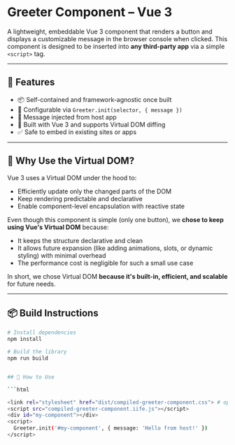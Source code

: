 # Greeter Component – Vue 3

A lightweight, embeddable Vue 3 component that renders a button and displays a customizable message in the browser console when clicked. This component is designed to be inserted into **any third-party app** via a simple `<script>` tag.

---

## 🚀 Features

- 📦 Self-contained and framework-agnostic once built
- 🎯 Configurable via `Greeter.init(selector, { message })`
- 💬 Message injected from host app
- 🔄 Built with Vue 3 and supports Virtual DOM diffing
- ✅ Safe to embed in existing sites or apps

---

## 🧠 Why Use the Virtual DOM?

Vue 3 uses a Virtual DOM under the hood to:

- Efficiently update only the changed parts of the DOM
- Keep rendering predictable and declarative
- Enable component-level encapsulation with reactive state

Even though this component is simple (only one button), we **chose to keep using Vue's Virtual DOM** because:

- It keeps the structure declarative and clean
- It allows future expansion (like adding animations, slots, or dynamic styling) with minimal overhead
- The performance cost is negligible for such a small use case

In short, we chose Virtual DOM **because it's built-in, efficient, and scalable** for future needs.

---

## 📦 Build Instructions

````bash
# Install dependencies
npm install

# Build the library
npm run build


## 🚀 How to Use

```html

<link rel="stylesheet" href="dist/compiled-greeter-component.css"> # optional, if using styles
<script src="compiled-greeter-component.iife.js"></script>
<div id="my-component"></div>
<script>
  Greeter.init('#my-component', { message: 'Hello from host!' })
</script>
````

